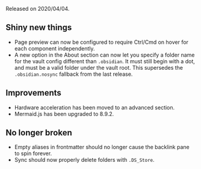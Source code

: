 Released on 2020/04/04.

## Shiny new things

- Page preview can now be configured to require Ctrl/Cmd on hover for each component independently.
- A new option in the About section can now let you specify a folder name for the vault config different than `.obsidian`. It must still begin with a dot, and must be a valid folder under the vault root. This supersedes the `.obsidian.nosync` fallback from the last release.

## Improvements

- Hardware acceleration has been moved to an advanced section.
- Mermaid.js has been upgraded to 8.9.2.

## No longer broken

- Empty aliases in frontmatter should no longer cause the backlink pane to spin forever.
- Sync should now properly delete folders with `.DS_Store`.
